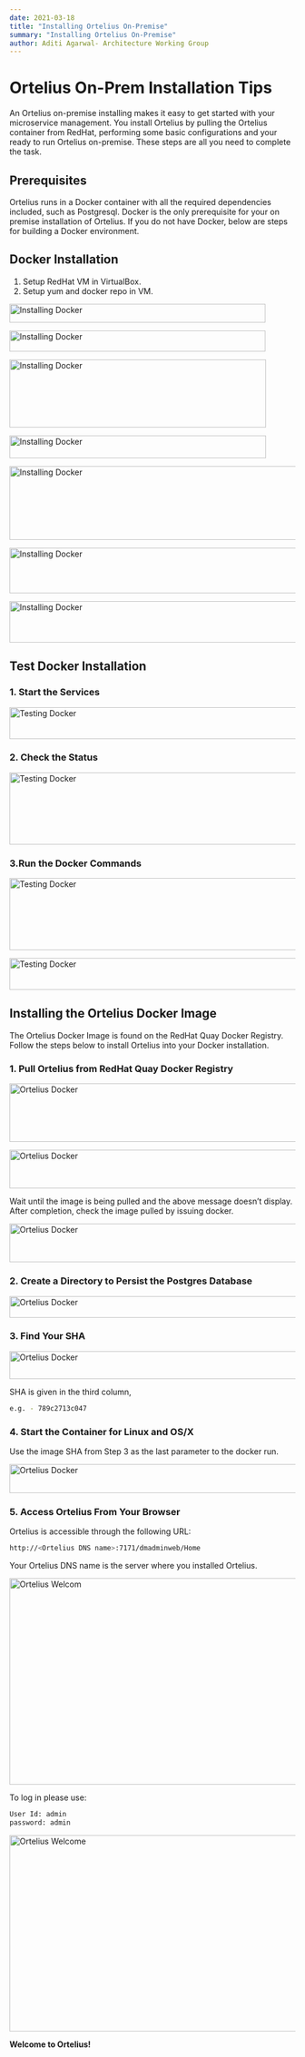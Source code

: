 ```yaml
---
date: 2021-03-18
title: "Installing Ortelius On-Premise"
summary: "Installing Ortelius On-Premise"
author: Aditi Agarwal- Architecture Working Group
---
```


# Ortelius On-Prem Installation Tips

An Ortelius on-premise installing makes it easy to get started with your microservice management. You install Ortelius by pulling the Ortelius container from RedHat, performing some basic configurations and your ready to run Ortelius on-premise. These steps are all you need to complete the task.

##	Prerequisites
Ortelius runs in a Docker container with all the required dependencies included, such as Postgresql. Docker is the only prerequisite for your on premise installation of Ortelius. If you do not have Docker, below are steps for building a Docker environment.

## Docker Installation

1. Setup RedHat VM in VirtualBox.
2. Setup yum and docker repo in VM.

<div>
<img src="/images/onpreminstall/docker1.png" alt="Installing Docker" height="33x" width="451px" />
</div>
<p></p>
<div>
<img src="/images/onpreminstall/docker2.png" alt="Installing Docker" height="37x" width="451px" />
</div>
<p></p>
<div>
<img src="/images/onpreminstall/docker3.png" alt="Installing Docker" height="120x" width="452px" />
</div>
<p></p>
<div>
<img src="/images/onpreminstall/docker4.png" alt="Installing Docker" height="40x" width="452px" />
</div> 
<p></p>
<div>
<img src="/images/onpreminstall/docker5.png" alt="Installing Docker" height="130x" width="602px" />
</div>
<p></p>
<div>
<img src="/images/onpreminstall/docker6.png" alt="Installing Docker" height="80x" width="602px" />
</div>
<p></p>
<div>
<img src="/images/onpreminstall/docker8.png" alt="Installing Docker" height="73x" width="602px" />
</div>

## Test Docker Installation

### 1. Start the Services 
<p></p>
<div>
<img src="/images/onpreminstall/dockertest1.png" alt="Testing Docker" height="56x" width="602px" />
</div>

### 2. Check the Status
<p></p>
<div>
<img src="/images/onpreminstall/dockertest2.png" alt="Testing Docker" height="127x" width="602px" />
</div>

### 3.Run the Docker Commands
<p></p>
<div>
<img src="/images/onpreminstall/dockertest3.png" alt="Testing Docker" height="127x" width="602px" />
</div>
<p></p>
<div>
<img src="/images/onpreminstall/dockertest4.png" alt="Testing Docker" height="56x" width="602px" />
</div>
  
## Installing the Ortelius Docker Image
The Ortelius Docker Image is found on the RedHat Quay Docker Registry. Follow the steps below to install Ortelius into your Docker installation.

### 1. Pull Ortelius from RedHat Quay Docker Registry
<p></p>
<div>
<img src="/images/onpreminstall/orteliusdocker1.png" alt="Ortelius Docker" height="103x" width="602px" />
</div>
<p></p>
<div>
<img src="/images/onpreminstall/orteliusdocker2.png" alt="Ortelius Docker" height="68x" width="602px" />
</div>
<p></p>
Wait until the image is being pulled and the above message doesn’t display. After completion, check the image pulled by issuing docker.
<p></p>
<div>
<img src="/images/onpreminstall/orteliusdocker3.png" alt="Ortelius Docker" height="68x" width="602px" />
</div>

### 2. Create a Directory to Persist the Postgres Database
<p></p>
<div>
<img src="/images/onpreminstall/orteliusdocker4.png" alt="Ortelius Docker" height="38x" width="608px" />
</div>

### 3. Find Your SHA
<p></p>
<div>
<img src="/images/onpreminstall/orteliusdocker5.png" alt="Ortelius Docker" height="49x" width="608px" />
</div>
<p></p>
SHA is given in the third column,

~~~bash
e.g. - 789c2713c047 
~~~

### 4. Start the Container for Linux and OS/X
Use the image SHA from Step 3 as the last parameter to the docker run.

<p></p>
<div>
<img src="/images/onpreminstall/orteliusdocker6.png" alt="Ortelius Docker" height="51x" width="608px" />
</div>

### 5. Access Ortelius From Your Browser
Ortelius is accessible through the following URL:

~~~bash
http://<Ortelius DNS name>:7171/dmadminweb/Home
~~~

Your Ortelius DNS name is the server where you installed Ortelius.

<p></p>
<div>
<img src="/images/onpreminstall/screen.png" alt="Ortelius Welcom" height="364x" width="602px" />
</div>
<p></p>
To log in please use:

~~~bash
User Id: admin 
password: admin
~~~
<p></p>
<div>
<img src="/images/onpreminstall/screen2.png" alt="Ortelius Welcome" height="346x" width="602px" />
</div>
<p></p>
<strong>Welcome to Ortelius!</strong>
